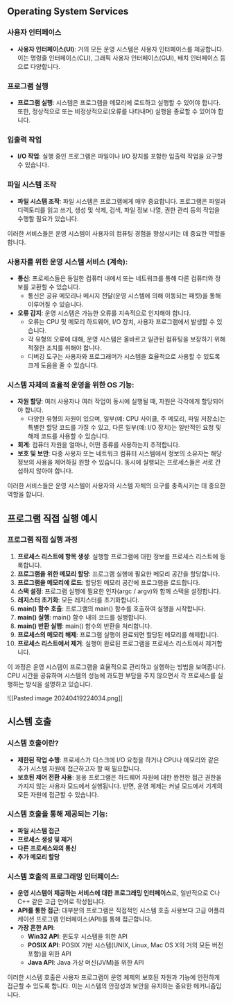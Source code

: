 ## Operating System Services
### 사용자 인터페이스

- **사용자 인터페이스(UI)**: 거의 모든 운영 시스템은 사용자 인터페이스를 제공합니다. 이는 명령줄 인터페이스(CLI), 그래픽 사용자 인터페이스(GUI), 배치 인터페이스 등으로 다양합니다.

### 프로그램 실행

- **프로그램 실행**: 시스템은 프로그램을 메모리에 로드하고 실행할 수 있어야 합니다. 또한, 정상적으로 또는 비정상적으로(오류를 나타내며) 실행을 종료할 수 있어야 합니다.

### 입출력 작업

- **I/O 작업**: 실행 중인 프로그램은 파일이나 I/O 장치를 포함한 입출력 작업을 요구할 수 있습니다.

### 파일 시스템 조작

- **파일 시스템 조작**: 파일 시스템은 프로그램에게 매우 중요합니다. 프로그램은 파일과 디렉토리를 읽고 쓰기, 생성 및 삭제, 검색, 파일 정보 나열, 권한 관리 등의 작업을 수행할 필요가 있습니다.

이러한 서비스들은 운영 시스템이 사용자의 컴퓨팅 경험을 향상시키는 데 중요한 역할을 합니다.

### 사용자를 위한 운영 시스템 서비스 (계속):

- **통신**: 프로세스들은 동일한 컴퓨터 내에서 또는 네트워크를 통해 다른 컴퓨터와 정보를 교환할 수 있습니다.
    - 통신은 공유 메모리나 메시지 전달(운영 시스템에 의해 이동되는 패킷)을 통해 이루어질 수 있습니다.
- **오류 감지**: 운영 시스템은 가능한 오류를 지속적으로 인지해야 합니다.
    - 오류는 CPU 및 메모리 하드웨어, I/O 장치, 사용자 프로그램에서 발생할 수 있습니다.
    - 각 유형의 오류에 대해, 운영 시스템은 올바르고 일관된 컴퓨팅을 보장하기 위해 적절한 조치를 취해야 합니다.
    - 디버깅 도구는 사용자와 프로그래머가 시스템을 효율적으로 사용할 수 있도록 크게 도움을 줄 수 있습니다.

### 시스템 자체의 효율적 운영을 위한 OS 기능:

- **자원 할당**: 여러 사용자나 여러 작업이 동시에 실행될 때, 자원은 각각에게 할당되어야 합니다.
    - 다양한 유형의 자원이 있으며, 일부(예: CPU 사이클, 주 메모리, 파일 저장소)는 특별한 할당 코드를 가질 수 있고, 다른 일부(예: I/O 장치)는 일반적인 요청 및 해제 코드를 사용할 수 있습니다.
- **회계**: 컴퓨터 자원을 얼마나, 어떤 종류를 사용하는지 추적합니다.
- **보호 및 보안**: 다중 사용자 또는 네트워크 컴퓨터 시스템에서 정보의 소유자는 해당 정보의 사용을 제어하길 원할 수 있습니다. 동시에 실행되는 프로세스들은 서로 간섭하지 않아야 합니다.

이러한 서비스들은 운영 시스템이 사용자와 시스템 자체의 요구를 충족시키는 데 중요한 역할을 합니다.

## 프로그램 직접 실행 예시

### 프로그램 직접 실행 과정

1. **프로세스 리스트에 항목 생성**: 실행할 프로그램에 대한 정보를 프로세스 리스트에 등록합니다.
2. **프로그램을 위한 메모리 할당**: 프로그램 실행에 필요한 메모리 공간을 할당합니다.
3. **프로그램을 메모리에 로드**: 할당된 메모리 공간에 프로그램을 로드합니다.
4. **스택 설정**: 프로그램 실행에 필요한 인자(argc / argv)와 함께 스택을 설정합니다.
5. **레지스터 초기화**: 모든 레지스터를 초기화합니다.
6. **main() 함수 호출**: 프로그램의 main() 함수를 호출하여 실행을 시작합니다.
7. **main() 실행**: main() 함수 내의 코드를 실행합니다.
8. **main() 반환 실행**: main() 함수의 반환을 처리합니다.
9. **프로세스의 메모리 해제**: 프로그램 실행이 완료되면 할당된 메모리를 해제합니다.
10. **프로세스 리스트에서 제거**: 실행이 완료된 프로그램을 프로세스 리스트에서 제거합니다.

이 과정은 운영 시스템이 프로그램을 효율적으로 관리하고 실행하는 방법을 보여줍니다. CPU 시간을 공유하며 시스템의 성능에 과도한 부담을 주지 않으면서 각 프로세스를 실행하는 방식을 설명하고 있습니다.

![[Pasted image 20240419224034.png]]


## 시스템  호출
### 시스템 호출이란?

- **제한된 작업 수행**: 프로세스가 디스크에 I/O 요청을 하거나 CPU나 메모리와 같은 추가 시스템 자원에 접근하고자 할 때 필요합니다.
- **보호된 제어 전환 사용**: 응용 프로그램은 하드웨어 자원에 대한 완전한 접근 권한을 가지지 않는 사용자 모드에서 실행됩니다. 반면, 운영 체제는 커널 모드에서 기계의 모든 자원에 접근할 수 있습니다.

### 시스템 호출을 통해 제공되는 기능:

- **파일 시스템 접근**
- **프로세스 생성 및 제거**
- **다른 프로세스와의 통신**
- **추가 메모리 할당**

### 시스템 호출의 프로그래밍 인터페이스:

- **운영 시스템이 제공하는 서비스에 대한 프로그래밍 인터페이스**로, 일반적으로 C나 C++ 같은 고급 언어로 작성됩니다.
- **API를 통한 접근**: 대부분의 프로그램은 직접적인 시스템 호출 사용보다 고급 어플리케이션 프로그램 인터페이스(API)를 통해 접근합니다.
- **가장 흔한 API**:
    - **Win32 API**: 윈도우 시스템을 위한 API
    - **POSIX API**: POSIX 기반 시스템(UNIX, Linux, Mac OS X의 거의 모든 버전 포함)을 위한 API
    - **Java API**: Java 가상 머신(JVM)을 위한 API

이러한 시스템 호출은 사용자 프로그램이 운영 체제의 보호된 자원과 기능에 안전하게 접근할 수 있도록 합니다. 이는 시스템의 안정성과 보안을 유지하는 중요한 메커니즘입니다.